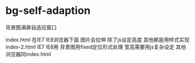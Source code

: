 bg-self-adaption
================

背景图满屏自适应窗口


index.html 在IE7 IE8浏览器下面 图片会拉伸  除了js设定高度  其他都是用样式实现<br />
index-2.html  IE7 IE8用 背景图用fixed定位形式处理  宽高需要用js复杂设定  其他浏览器同index.html

